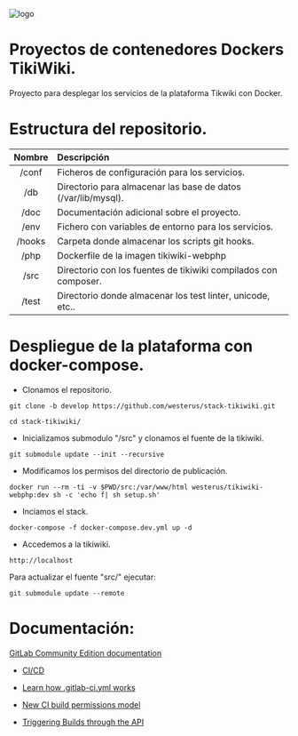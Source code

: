 ![logo](https://global.download.synology.com/download/Package/img/Docker/1.11.2-0270/thumb_256.png?style=centerme)

# Proyectos de contenedores Dockers TikiWiki.
Proyecto para desplegar los servicios de la plataforma Tikwiki con Docker.

# Estructura del repositorio.

| Nombre   | Descripción                                                     |
|:--------:|:----------------------------------------------------------------|
| /conf    | Ficheros de configuración para los servicios.                   |
| /db      | Directorio para almacenar las base de datos (/var/lib/mysql).   |
| /doc     | Documentación adicional sobre el proyecto.                      |
| /env     | Fichero con variables de entorno para los servicios.            |
| /hooks   | Carpeta donde almacenar los scripts git hooks.                  |
| /php     | Dockerfile de la imagen tikiwiki-webphp                         |
| /src     | Directorio con los fuentes de tikiwiki compilados con composer. |
| /test    | Directorio donde almacenar los test linter, unicode, etc..

# Despliegue de la plataforma con docker-compose.
-   Clonamos el repositorio.
```
git clone -b develop https://github.com/westerus/stack-tikiwiki.git
```
```
cd stack-tikiwiki/
```
-   Inicializamos submodulo "/src" y clonamos el fuente de la tikiwiki.
```
git submodule update --init --recursive
```
-   Modificamos los permisos del directorio de publicación.
```
docker run --rm -ti -v $PWD/src:/var/www/html westerus/tikiwiki-webphp:dev sh -c 'echo f| sh setup.sh'
```
-   Inciamos el stack.
```
docker-compose -f docker-compose.dev.yml up -d
```
-   Accedemos a la tikiwiki.
```
http://localhost
```

Para actualizar el fuente "src/" ejecutar:
```
git submodule update --remote
```

# Documentación:
[GitLab Community Edition documentation](https://gitlab.com/gitlab-org/gitlab-ce/blob/master/doc/README.md)

-   [CI/CD](https://gitlab.com/gitlab-org/gitlab-ce/blob/master/doc/ci/README.md)
-   [Learn how .gitlab-ci.yml works](https://gitlab.com/gitlab-org/gitlab-ce/blob/master/doc/ci/yaml/README.md)

-   [New CI build permissions model](https://git.virt.cga/help/user/project/new_ci_build_permissions_model.md)

-   [Triggering Builds through the API](https://git.virt.cga/help/ci/triggers/README)
